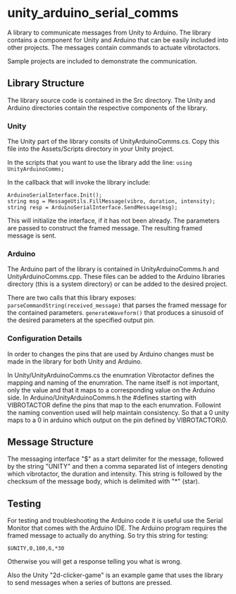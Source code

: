 # unity_arduino_serial_comms

A library to communicate messages from Unity to Arduino. The library contains a component for Unity and Arduino that can be easily included into other projects. The messages contain commands to actuate vibrotactors. 

Sample projects are included to demonstrate the communication.

## Library Structure

The library source code is contained in the Src directory. The Unity and Arduino directories contain the respective components of the library. 

### Unity 

The Unity part of the library consits of UnityArduinoComms.cs. 
Copy this file into the Assets/Scripts directory in your Unity project. 

In the scripts that you want to use the library add the line: 
`using UnityArduinoComms;`

In the callback that will invoke the library include:
```
ArduinoSerialInterface.Init();
string msg = MessageUtils.FillMessage(vibro, duration, intensity);
string resp = ArduinoSerialInterface.SendMessage(msg);
```
This will initialize the interface, if it has not been already. 
The parameters are passed to construct the framed message. 
The resulting framed message is sent. 
### Arduino

The Arduino part of the library is contained in UnityArduinoComms.h and UnityArduinoComms.cpp. 
These files can be added to the Arduino libraries directory (this is a system directory) or can be added to the desired project. 

There are two calls that this library exposes:
`parseCommandString(received_message)` that parses the framed message for the contained parameters. 
`generateWaveform()` that produces a sinusoid of the desired parameters at the specified output pin. 

### Configuration Details

In order to changes the pins that are used by Arduino changes must be made in the library for both Unity and Arduino. 

In Unity/UnityArduinoComms.cs the enumration Vibrotactor defines the mapping and naming of the enumration. The name itself is not important, only the value and that it maps to a corresponding value on the Arduino side. 
In Arduino/UnityArduinoComms.h the #defines starting with VIBROTACTOR define the pins that map to the each enumration. Followint the naming convention used will help maintain consistency. So that a 0 unity maps to a 0 in arduino which output on the pin defined by VIBROTACTOR\0.



## Message Structure 
The messaging interface "$" as a start delimiter for the message, followed by the string "UNITY" and then a comma separated list of integers denoting which vibrotactor, the duration and intensity. This string is followed by the checksum of the message body, which is delimited with "\*" (star). 

## Testing

For testing and troubleshooting the Arduino code it is useful use the Serial Monitor that comes with the Arduino IDE. The Arduino program requires the framed message to actually do anything. So try this string for testing:

`$UNITY,0,100,6,*30`

Otherwise you will get a response telling you what is wrong. 

Also the Unity "2d-clicker-game" is an example game that uses the library to send messages when a series of buttons are pressed. 



